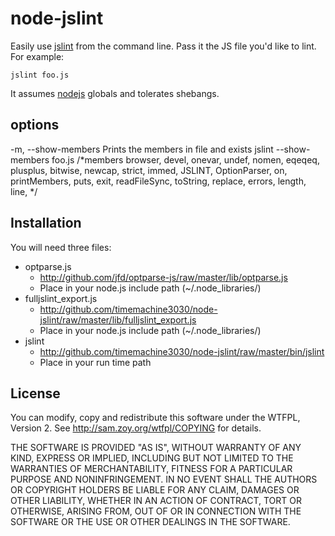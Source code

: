 node-jslint
===========

Easily use [jslint][] from the command line. Pass it the JS file you'd like to lint. For example:

    jslint foo.js

It assumes [nodejs][] globals and tolerates shebangs.

options
-------

-m, --show-members   Prints the members in file and exists
        jslint --show-members foo.js
        /*members
            browser, devel, onevar, undef, nomen, eqeqeq, plusplus, bitwise, 
            newcap, strict, immed, JSLINT, OptionParser, on, printMembers, 
            puts, exit, readFileSync, toString, replace, errors, length, line, 
        */

Installation
------------

You will need three files:

 - optparse.js
    - http://github.com/jfd/optparse-js/raw/master/lib/optparse.js
    - Place in your node.js include path (~/.node_libraries/) 
 - fulljslint_export.js
    - http://github.com/timemachine3030/node-jslint/raw/master/lib/fulljslint_export.js
    - Place in your node.js include path (~/.node_libraries/) 
 - jslint
    - http://github.com/timemachine3030/node-jslint/raw/master/bin/jslint
    - Place in your run time path 

License
-------

You can modify, copy and redistribute this software under the WTFPL, Version 2.
See <http://sam.zoy.org/wtfpl/COPYING> for details.

THE SOFTWARE IS PROVIDED "AS IS", WITHOUT WARRANTY OF ANY KIND,
EXPRESS OR IMPLIED, INCLUDING BUT NOT LIMITED TO THE WARRANTIES
OF MERCHANTABILITY, FITNESS FOR A PARTICULAR PURPOSE AND
NONINFRINGEMENT. IN NO EVENT SHALL THE AUTHORS OR COPYRIGHT
HOLDERS BE LIABLE FOR ANY CLAIM, DAMAGES OR OTHER LIABILITY,
WHETHER IN AN ACTION OF CONTRACT, TORT OR OTHERWISE, ARISING
FROM, OUT OF OR IN CONNECTION WITH THE SOFTWARE OR THE USE OR
OTHER DEALINGS IN THE SOFTWARE.

[jslint]: http://jslint.com/
[nodejs]: http://nodejs.org/
